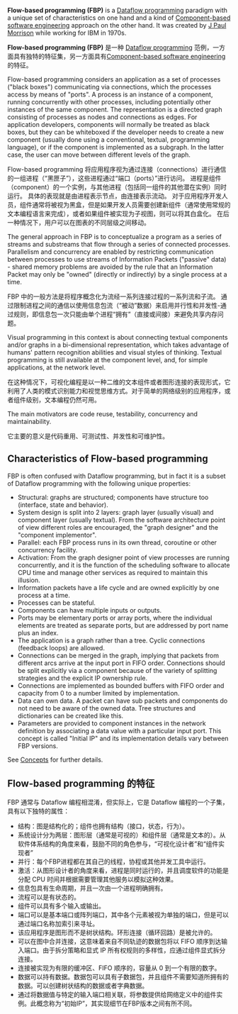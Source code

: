**Flow-based programming (FBP)** is a [Dataflow programming](http://en.wikipedia.org/wiki/Dataflow_programming) paradigm with a unique set of characteristics on one hand and a kind of [Component-based software engineering](http://en.wikipedia.org/wiki/Component-based_software_engineering) approach on the other hand. It was created by [J Paul Morrison](http://www.jpaulmorrison.com/) while working for IBM in 1970s.

**Flow-based programming (FBP)** 是一种 [Dataflow programming](http://en.wikipedia.org/wiki/Dataflow_programming) 范例，一方面具有独特的特征集，另一方面具有[Component-based software engineering](http://en.wikipedia.org/wiki/Component-based_software_engineering) 的特征。

Flow-based programming considers an application as a set of processes ("black boxes") communicating via connections, which the processes access by means of "ports". A process is an instance of a component, running concurrently with other processes, including potentially other instances of the same component. The representation is a directed graph consisting of processes as nodes and connections as edges. For application developers, components will normally be treated as black boxes, but they can be whiteboxed if the developer needs to create a new component (usually done using a conventional, textual, programming language), or if the component is implemented as a subgraph.  In the latter case, the user can move between different levels of the graph. 

Flow-based programming 将应用程序视为通过连接（connections）进行通信的一组进程（“黑匣子”），这些进程通过“端口（ports）”进行访问。 进程是组件（component）的一个实例，与其他进程（包括同一组件的其他潜在实例）同时运行。 具体的表现就是由进程表示节点，由连接表示流动。 对于应用程序开发人员，组件通常将被视为黑盒，但是如果开发人员需要创建新组件（通常使用常规的文本编程语言来完成），或者如果组件被实现为子视图，则可以将其白盒化。 在后一种情况下，用户可以在图表的不同层级之间移动。

The general approach in FBP is to conceptualize a program as a series of streams and substreams that flow through a series of connected processes. Parallelism and concurrency are enabled by restricting communication between processes to use streams of Information Packets ("passive" data) - shared memory problems are avoided by the rule that an Information Packet may only be "owned" (directly or indirectly) by a single process at a time.

FBP 中的一般方法是将程序概念化为流经一系列连接过程的一系列流和子流。 通过限制进程之间的通信以使用信息包流（“被动”数据）来启用并行性和并发性-通过规则，即信息包一次只能由单个进程“拥有”（直接或间接）来避免共享内存问题。

Visual programming in this context is about connecting textual components and/or graphs in a bi-dimensional representation, which takes advantage of humans' pattern recognition abilities and visual styles of thinking. Textual programming is still available at the component level, and, for simple applications, at the network level.

在这种情况下，可视化编程是以一种二维的文本组件或者图形连接的表现形式，它利用了人类的模式识别能力和视觉思维方式。对于简单的网络级别的应用程序，或者组件级别，文本编程仍然可用。

The main motivators are code reuse, testability, concurrency and maintainability.

它主要的意义是代码重用、可测试性、并发性和可维护性。

## Characteristics of Flow-based programming

FBP is often confused with Dataflow programming, but in fact it is a subset of Dataflow programming with the following unique properties:
 - Structural: graphs are structured; components have structure too (interface, state and behavior).
 - System design is split into 2 layers: graph layer (usually visual) and component layer (usually textual). From the software architecture point of view different roles are encouraged, the "graph designer" and the "component implementor".
 - Parallel: each FBP process runs in its own thread, coroutine or other concurrency facility.
 - Activation: From the graph designer point of view processes are running concurrently, and it is the function of the scheduling software to allocate CPU time and manage other services as required to maintain this illusion. 
 - Information packets have a life cycle and are owned explicitly by one process at a time.
 - Processes can be stateful.
 - Components can have multiple inputs or outputs.
 - Ports may be elementary ports or array ports, where the individual elements are treated as separate ports, but are addressed by port name plus an index.
 - The application is a graph rather than a tree. Cyclic connections (feedback loops) are allowed.
 - Connections can be merged in the graph, implying that packets from different arcs arrive at the input port in FIFO order. Connections should be split explicitly via a component because of the variety of splitting strategies and the explicit IP ownership rule.
 - Connections are implemented as bounded buffers with FIFO order and capacity from 0 to a number limited by implementation.
 - Data can own data. A packet can have sub packets and components do not need to be aware of the owned data. Tree structures and dictionaries can be created like this.
 - Parameters are provided to component instances in the network definition by associating a data value with a particular input port. This concept is called "Initial IP" and its implementation details vary between FBP versions.

See [Concepts](Concepts) for further details.

## Flow-based programming 的特征

FBP 通常与 Dataflow 编程相混淆，但实际上，它是 Dataflow 编程的一个子集，具有以下独特的属性：
- 结构：图是结构化的；组件也拥有结构（接口，状态，行为）。
- 系统设计分为两层：图形层（通常是可视的）和组件层（通常是文本的）。从软件体系结构的角度来看，鼓励不同的角色参与，“可视化设计者”和“组件实现者”
- 并行：每个FBP进程都在其自己的线程，协程或其他并发工具中运行。
- 激活：从图形设计者的角度来看，进程是同时运行的，并且调度软件的功能是分配 CPU 时间并根据需要管理其他服务以模拟这种效果。
- 信息包具有生命周期，并且一次由一个进程明确拥有。
- 流程可以是有状态的。
- 组件可以具有多个输入或输出。
- 端口可以​​是基本端口或阵列端口，其中各个元素被视为单独的端口，但是可以通过端口名称加索引来寻址。
- 该应用程序是图形而不是树状结构。环形连接（循环回路）是被允许的。
- 可以在图中合并连接，这意味着来自不同轨迹的数据包将以 FIFO 顺序到达输入端口。由于拆分策略和显式 IP 所有权规则的多样性，应通过组件显式拆分连接。
- 连接被实现为有限的缓冲区、FIFO 顺序的，容量从 0 到一个有限的数字。
- 数据可以持有数据。数据包可以具有子数据包，并且组件不需要知道所拥有的数据。可以创建树状结构的数据或者字典数据。
- 通过将数据值与特定的输入端口相关联，将参数提供给网络定义中的组件实例。此概念称为“初始IP”，其实现细节在FBP版本之间有所不同。
